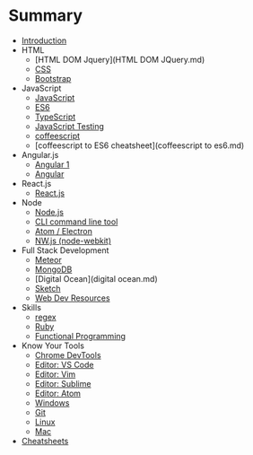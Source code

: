 # Summary

* [Introduction](README.md)
* HTML
  * [HTML DOM Jquery](HTML DOM JQuery.md)
  * [CSS](CSS.md)
  * [Bootstrap](Bootstrap.md)
* JavaScript
  * [JavaScript](javascript.md)
  * [ES6](ES6.md)
  * [TypeScript](typescript.md)
  * [JavaScript Testing](/JavaScript_Testing.md)
  * [coffeescript](coffeescript.md)
  * [coffeescript to ES6 cheatsheet](coffeescript to es6.md)
* Angular.js
  * [Angular 1](angularjs.md)
  * [Angular](angular2.md)
* React.js
  * [React.js](reactjs.md)
* Node
  * [Node.js](node.md)
  * [CLI command line tool](cli.md)
  * [Atom \/ Electron](Atom.md)
  * [NW.js \(node-webkit\)](nw.md)
* Full Stack Development
  * [Meteor](meteor.md)
  * [MongoDB](mongodb.md)
  * [Digital Ocean](digital ocean.md)
  * [Sketch](sketch.md)
  * [Web Dev Resources](web_dev_resources.md)
* Skills
  * [regex](regex.md)
  * [Ruby](Ruby.md)
  * [Functional Programming](functional_programming.md)
* Know Your Tools
  * [Chrome DevTools](DevTools.md)
  * [Editor: VS Code](editor_vs_code.md)
  * [Editor: Vim](editor_vim.md)
  * [Editor: Sublime](editor.md)
  * [Editor: Atom](editor_atom.md)
  * [Windows](development_tools.md)
  * [Git](git.md)
  * [Linux](linux.md)
  * [Mac](mac.md)
* [Cheatsheets](Cheatsheets/README.md)



